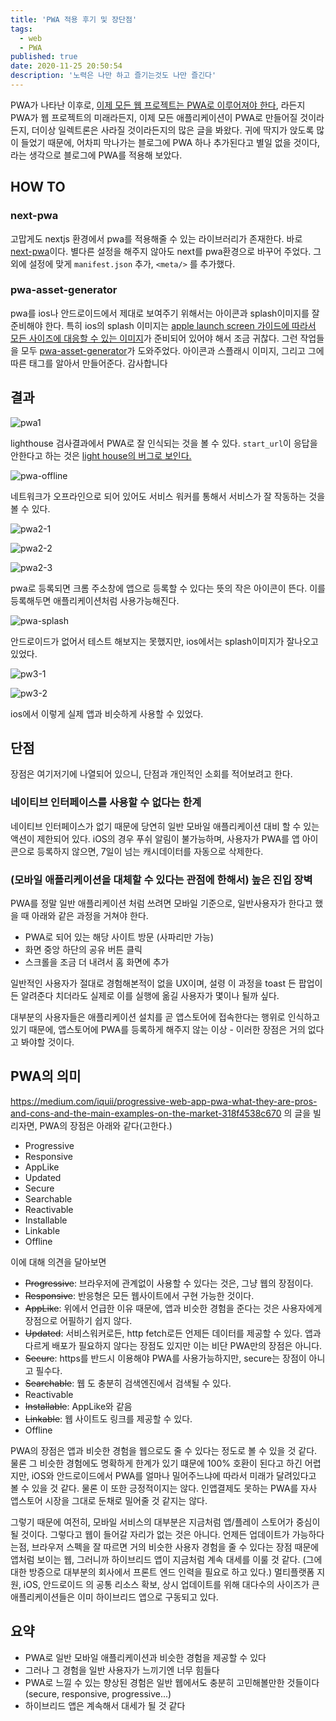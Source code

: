 ```yaml
---
title: 'PWA 적용 후기 및 장단점'
tags:
  - web
  - PWA
published: true
date: 2020-11-25 20:50:54
description: '노력은 나만 하고 즐기는것도 나만 즐긴다'
---
```


PWA가 나타난 이후로, [이제 모든 웹 프로젝트는 PWA로 이루어져야 한다](https://alistapart.com/article/yes-that-web-project-should-be-a-pwa/), 라든지 PWA가 웹 프로젝트의 미래라든지, 이제 모든 애플리케이션이 PWA로 만들어질 것이라든지, 더이상 일렉트론은 사라질 것이라든지의 많은 글을 봐왔다. 귀에 딱지가 앉도록 많이 들었기 때문에, 어차피 막나가는 블로그에 PWA 하나 추가된다고 별일 없을 것이다, 라는 생각으로 블로그에 PWA를 적용해 보았다.

## HOW TO

### next-pwa

고맙게도 nextjs 환경에서 pwa를 적용해줄 수 있는 라이브러리가 존재한다. 바로 [next-pwa](https://github.com/shadowwalker/next-pwa)이다. 별다른 설정을 해주지 않아도 next를 pwa환경으로 바꾸어 주었다. 그외에 설정에 맞게 `manifest.json` 추가, `<meta/>` 를 추가했다.

### pwa-asset-generator

pwa를 ios나 안드로이드에서 제대로 보여주기 위해서는 아이콘과 splash이미지를 잘 준비해야 한다. 특히 ios의 splash 이미지는 [apple launch screen 가이드에 따라서 모든 사이즈에 대응할 수 있는 이미지](https://developer.apple.com/design/human-interface-guidelines/ios/visual-design/adaptivity-and-layout/#device-screen-sizes-and-orientations)가 준비되어 있어야 해서 조금 귀찮다. 그런 작업들을 모두 [pwa-asset-generator](https://github.com/onderceylan/pwa-asset-generator)가 도와주었다. 아이콘과 스플래시 이미지, 그리고 그에 따른 태그를 알아서 만들어준다. 감사합니다

## 결과

![pwa1](./images/pwa1.png)

lighthouse 검사결과에서 PWA로 잘 인식되는 것을 볼 수 있다. `start_url`이 응답을 안한다고 하는 것은 [light house의 버그로 보인다.](https://github.com/shadowwalker/next-pwa/issues/107)

![pwa-offline](./images/pwa-offline.png)

네트워크가 오프라인으로 되어 있어도 서비스 워커를 통해서 서비스가 잘 작동하는 것을 볼 수 있다.

![pwa2-1](./images/pwa2-1.png)

![pwa2-2](./images/pwa2-2.png)

![pwa2-3](./images/pwa2-3.png)

pwa로 등록되면 크롬 주소창에 앱으로 등록할 수 있다는 뜻의 작은 아이콘이 뜬다. 이를 등록해두면 애플리케이션처럼 사용가능해진다.

![pwa-splash](./images/pwa-splash.png)

안드로이드가 없어서 테스트 해보지는 못했지만, ios에서는 splash이미지가 잘나오고 있었다.

![pw3-1](./images/pwa3-1.png)

![pw3-2](./images/pwa3-2.png)

ios에서 이렇게 실제 앱과 비슷하게 사용할 수 있었다.

## 단점

장점은 여기저기에 나열되어 있으니, 단점과 개인적인 소회를 적어보려고 한다.

### 네이티브 인터페이스를 사용할 수 없다는 한계

네이티브 인터페이스가 없기 때문에 당연히 일반 모바일 애플리케이션 대비 할 수 있는 액션이 제한되어 있다. iOS의 경우 푸쉬 알림이 불가능하며, 사용자가 PWA를 앱 아이콘으로 등록하지 않으면, 7일이 넘는 캐시데이터를 자동으로 삭제한다.

### (모바일 애플리케이션을 대체할 수 있다는 관점에 한해서) 높은 진입 장벽

PWA를 정말 일반 애플리케이션 처럼 쓰려면 모바일 기준으로, 일반사용자가 한다고 했을 때 아래와 같은 과정을 거쳐야 한다.

- PWA로 되어 있는 해당 사이트 방문 (사파리만 가능)
- 화면 중앙 하단의 공유 버튼 클릭
- 스크롤을 조금 더 내려서 홈 화면에 추가

일반적인 사용자가 절대로 경험해본적이 없을 UX이며, 설령 이 과정을 toast 든 팝업이든 알려준다 치더라도 실제로 이를 실행에 옮길 사용자가 몇이나 될까 싶다.

대부분의 사용자들은 애플리케이션 설치를 곧 앱스토어에 접속한다는 행위로 인식하고 있기 때문에, 앱스토어에 PWA를 등록하게 해주지 않는 이상 - 이러한 장점은 거의 없다고 봐야할 것이다.

## PWA의 의미

https://medium.com/iquii/progressive-web-app-pwa-what-they-are-pros-and-cons-and-the-main-examples-on-the-market-318f4538c670 의 글을 빌리자면, PWA의 장점은 아래와 같다(고한다.)

- Progressive
- Responsive
- AppLike
- Updated
- Secure
- Searchable
- Reactivable
- Installable
- Linkable
- Offline

이에 대해 의견을 달아보면

- ~~Progressive~~: 브라우저에 관계없이 사용할 수 있다는 것은, 그냥 웹의 장점이다.
- ~~Responsive~~: 반응형은 모든 웹사이트에서 구현 가능한 것이다.
- ~~AppLike~~: 위에서 언급한 이유 때문에, 앱과 비슷한 경험을 준다는 것은 사용자에게 장점으로 어필하기 쉽지 않다.
- ~~Updated~~: 서비스워커로든, http fetch로든 언제든 데이터를 제공할 수 있다. 앱과 다르게 배포가 필요하지 않다는 장점도 있지만 이는 비단 PWA만의 장점은 아니다.
- ~~Secure~~: https를 반드시 이용해야 PWA를 사용가능하지만, secure는 장점이 아니고 필수다.
- ~~Searchable~~: 웹 도 충분히 검색엔진에서 검색될 수 있다.
- Reactivable
- ~~Installable~~: AppLike와 같음
- ~~Linkable~~: 웹 사이트도 링크를 제공할 수 있다.
- Offline

PWA의 장점은 앱과 비슷한 경험을 웹으로도 줄 수 있다는 정도로 볼 수 있을 것 같다. 물론 그 비슷한 경험에도 명확하게 한계가 있기 떄문에 100% 호환이 된다고 하긴 어렵지만, iOS와 안드로이드에서 PWA를 얼마나 밀어주느냐에 따라서 미래가 달려있다고 볼 수 있을 것 같다. 물론 이 또한 긍정적이지는 않다. 인앱결제도 못하는 PWA를 자사 앱스토어 시장을 그대로 둔채로 밀어줄 것 같지는 않다.

그렇기 때문에 여전히, 모바일 서비스의 대부분은 지금처럼 앱/플레이 스토어가 중심이 될 것이다. 그렇다고 웹이 들어갈 자리가 없는 것은 아니다. 언제든 업데이트가 가능하다는점, 브라우저 스펙을 잘 따르면 거의 비슷한 사용자 경험을 줄 수 있다는 장점 때문에 앱처럼 보이는 웹, 그러니까 하이브리드 앱이 지금처럼 계속 대세를 이룰 것 같다. (그에 대한 방증으로 대부분의 회사에서 프론트 엔드 인력을 필요로 하고 있다.) 멀티플랫폼 지원, iOS, 안드로이드 의 공통 리소스 확보, 상시 업데이트를 위해 대다수의 사이즈가 큰 애플리케이션들은 이미 하이브리드 앱으로 구동되고 있다.

## 요약

- PWA로 일반 모바일 애플리케이션과 비슷한 경험을 제공할 수 있다
- 그러나 그 경험을 일반 사용자가 느끼기엔 너무 힘들다
- PWA로 느낄 수 있는 향상된 경험은 일반 웹에서도 충분히 고민해볼만한 것들이다 (secure, responsive, progressive...)
- 하이브리드 앱은 계속해서 대세가 될 것 같다
